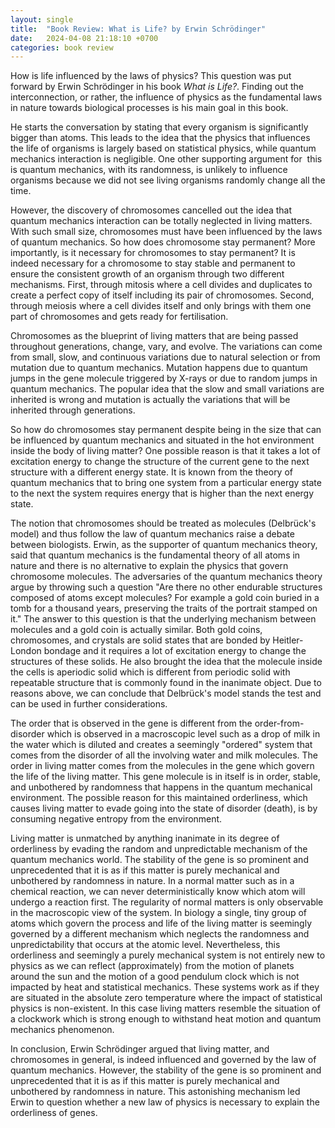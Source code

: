 ```yaml
---
layout: single
title:  "Book Review: What is Life? by Erwin Schrödinger"
date:   2024-04-08 21:18:10 +0700
categories: book review
---
```


How is life influenced by the laws of physics? This question was put forward by Erwin Schrödinger in his book *What is Life?*. Finding out the interconnection, or rather, the influence of physics as the fundamental laws in nature towards biological processes is his main goal in this book.

He starts the conversation by stating that every organism is significantly bigger than atoms. This leads to the idea that the physics that influences the life of organisms is largely based on statistical physics, while quantum mechanics interaction is negligible. One other supporting argument for  this is quantum mechanics, with its randomness, is unlikely to influence organisms because we did not see living organisms randomly change all the time. 

However, the discovery of chromosomes cancelled out the idea that quantum mechanics interaction can be totally neglected in living matters. With such small size, chromosomes must have been influenced by the laws of quantum mechanics. So how does chromosome stay permanent? More importantly, is it necessary for chromosomes to stay permanent? It is indeed necessary for a chromosome to stay stable and permanent to ensure the consistent growth of an organism through two different mechanisms. First, through mitosis where a cell divides and duplicates to create a perfect copy of itself including its pair of chromosomes. Second, through meiosis where a cell divides itself and only brings with them one part of chromosomes and gets ready for fertilisation.

Chromosomes as the blueprint of living matters that are being passed throughout generations, change, vary, and evolve. The variations can come from small, slow, and continuous variations due to natural selection or from mutation due to quantum mechanics. Mutation happens due to quantum jumps in the gene molecule triggered by X-rays or due to random jumps in quantum mechanics. The popular idea that the slow and small variations are inherited is wrong and mutation is actually the variations that will be inherited through generations.

So how do chromosomes stay permanent despite being in the size that can be influenced by quantum mechanics and situated in the hot environment inside the body of living matter? One possible reason is that it takes a lot of excitation energy to change the structure of the current gene to the next structure with a different energy state. It is known from the theory of quantum mechanics that to bring one system from a particular energy state to the next the system requires energy that is higher than the next energy state.  

The notion that chromosomes should be treated as molecules (Delbrück's model) and thus follow the law of quantum mechanics raise a debate between biologists. Erwin, as the supporter of quantum mechanics theory, said that quantum mechanics is the fundamental theory of all atoms in nature and there is no alternative to explain the physics that govern chromosome molecules. The adversaries of the quantum mechanics theory argue by throwing such a question "Are there no other endurable structures composed of atoms except molecules? For example a gold coin buried in a tomb for a thousand years, preserving the traits of the portrait stamped on it." The answer to this question is that the underlying mechanism between molecules and a gold coin is actually similar. Both gold coins, chromosomes, and crystals are solid states that are bonded by Heitler-London bondage and it requires a lot of excitation energy to change the structures of these solids. He also brought the idea that the molecule inside the cells is aperiodic solid which is different from periodic solid with repeatable structure that is commonly found in the inanimate object. Due to reasons above, we can conclude that Delbrück's model stands the test and can be used in further considerations.

The order that is observed in the gene is different from the order-from-disorder which is observed in a macroscopic level such as a drop of milk in the water which is diluted and creates a seemingly "ordered" system that comes from the disorder of all the involving water and milk molecules. The order in living matter comes from the molecules in the gene which govern the life of the living matter. This gene molecule is in itself is in order, stable, and unbothered by randomness that happens in the quantum mechanical environment. The possible reason for this maintained orderliness, which causes living matter to evade going into the state of disorder (death), is by consuming negative entropy from the environment.

Living matter is unmatched by anything inanimate in its degree of orderliness by evading the random and unpredictable mechanism of the quantum mechanics world. The stability of the gene is so prominent and unprecedented that it is as if this matter is purely mechanical and unbothered by randomness in nature. In a normal matter such as in a chemical reaction, we can never deterministically know which atom will undergo a reaction first. The regularity of normal matters is only observable in the macroscopic view of the system. In biology a single, tiny group of atoms which govern the process and life of the living matter is seemingly governed by a different mechanism which neglects the randomness and unpredictability that occurs at the atomic level. Nevertheless, this orderliness and seemingly a purely mechanical system is not entirely new to physics as we can reflect (approximately) from the motion of planets around the sun and the motion of a good pendulum clock which is not impacted by heat and statistical mechanics. These systems work as if they are situated in the absolute zero temperature where the impact of statistical physics is non-existent. In this case living matters resemble the situation of a clockwork which is strong enough to withstand heat motion and quantum mechanics phenomenon.

In conclusion, Erwin Schrödinger argued that living matter, and chromosomes in general, is indeed influenced and governed by the law of quantum mechanics. However, the stability of the gene is so prominent and unprecedented that it is as if this matter is purely mechanical and unbothered by randomness in nature. This astonishing mechanism led Erwin to question whether a new law of physics is necessary to explain the orderliness of genes.